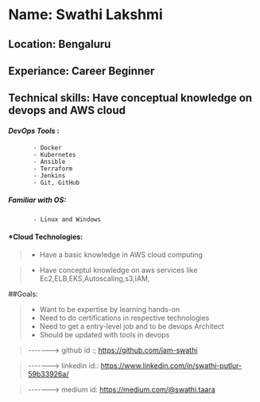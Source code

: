 # Name: Swathi Lakshmi

## Location: Bengaluru

## Experiance: Career Beginner

## Technical skills: Have conceptual knowledge on devops and AWS cloud

#### *DevOps Tools* :
           - Docker
           - Kubernetes
           - Ansible
           - Terraform
           - Jenkins
           - Git, GitHub


 #####  Familiar with OS:
           - Linux and Windows


#### *Cloud Technologies:

>  - Have a basic knowledge in AWS cloud computing

>  - Have conceptul knowledge on aws services like Ec2,ELB,EKS,Autoscaling,s3,IAM,

 ##Goals:
 
>  - Want to be expertise by learning hands-on
>  - Need to do certifications in respective technologies
>  - Need to get a entry-level job and to be devops Architect
>  - Should be updated with tools in devops

 
> ------->  github id :;    https://github.com/iam-swathi

> ------->  linkedin id::   https://www.linkedin.com/in/swathi-putlur-59b33926a/
 
> ------->  medium id:      https://medium.com/@swathi.taara


